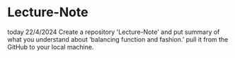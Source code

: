 # Lecture-Note
today 22/4/2024
Create a repository 'Lecture-Note' and put summary of what you understand about ‘balancing function and fashion.’
pull it from the GitHub to your local machine.
